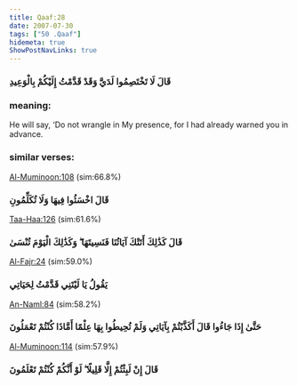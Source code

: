 ```yaml
---
title: Qaaf:28
date: 2007-07-30
tags: ["50 .Qaaf"]
hidemeta: true 
ShowPostNavLinks: true 
---
```

### قَالَ لَا تَخْتَصِمُوا لَدَيَّ وَقَدْ قَدَّمْتُ إِلَيْكُمْ بِالْوَعِيدِ
### meaning: 
He will say, ‘Do not wrangle in My presence, for I had already warned you in advance.
### similar verses: 

[Al-Muminoon:108](/23/108) (sim:66.8%)

### قَالَ اخْسَئُوا فِيهَا وَلَا تُكَلِّمُونِ

[Taa-Haa:126](/20/126) (sim:61.6%)

### قَالَ كَذَٰلِكَ أَتَتْكَ آيَاتُنَا فَنَسِيتَهَا ۖ وَكَذَٰلِكَ الْيَوْمَ تُنْسَىٰ

[Al-Fajr:24](/89/24) (sim:59.0%)

### يَقُولُ يَا لَيْتَنِي قَدَّمْتُ لِحَيَاتِي

[An-Naml:84](/27/84) (sim:58.2%)

### حَتَّىٰ إِذَا جَاءُوا قَالَ أَكَذَّبْتُمْ بِآيَاتِي وَلَمْ تُحِيطُوا بِهَا عِلْمًا أَمَّاذَا كُنْتُمْ تَعْمَلُونَ

[Al-Muminoon:114](/23/114) (sim:57.9%)

### قَالَ إِنْ لَبِثْتُمْ إِلَّا قَلِيلًا ۖ لَوْ أَنَّكُمْ كُنْتُمْ تَعْلَمُونَ
